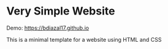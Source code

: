 # Very Simple Website
Demo: https://bdiazal17.github.io


This is a minimal template for a website using HTML and CSS
